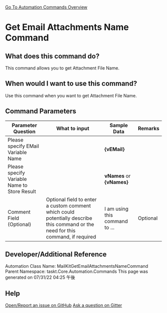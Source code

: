<!--TITLE: Get Email Attachments Name Command -->
<!-- SUBTITLE: a command in the EMail Commands group. -->
[Go To Automation Commands Overview](/automation-commands.md)


# Get Email Attachments Name Command


## What does this command do?
This command allows you to get Attachment File Name.


## When would I want to use this command?
Use this command when you want to get Attachment File Name.


## Command Parameters
| Parameter Question   	| What to input  	|  Sample Data 	| Remarks  	|
| ---                    | ---               | ---           | ---       |
|Please specify EMail Variable Name||**{vEMail}**||
|Please specify Variable Name to Store Result||**vNames** or **{vNames}**||
|Comment Field (Optional)|Optional field to enter a custom comment which could potentially describe this command or the need for this command, if required|I am using this command to ...|Optional|








## Developer/Additional Reference
Automation Class Name: MailKitGetEmailAttachmentsNameCommand
Parent Namespace: taskt.Core.Automation.Commands
This page was generated on 07/31/22 04:25 午後


## Help
[Open/Report an issue on GitHub](https://github.com/saucepleez/taskt/issues/new)
[Ask a question on Gitter](https://gitter.im/taskt-rpa/Lobby)

